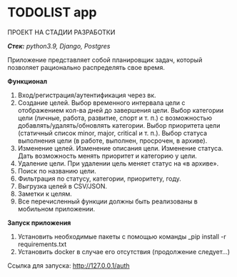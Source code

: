 # **TODOLIST app**
ПРОЕКТ НА СТАДИИ РАЗРАБОТКИ

**_Стек:_** _python3.9, Django, Postgres_


Приложение представляет собой планировщик задач, который позволяет рационально распределять свое время.

**Функционал**

1. Вход/регистрация/аутентификация через вк.
2. Создание целей.
    Выбор временного интервала цели с отображением кол-ва дней до завершения цели.
    Выбор категории цели (личные, работа, развитие, спорт и т. п.) с возможностью добавлять/удалять/обновлять категории.
    Выбор приоритета цели (статичный список minor, major, critical и т. п.).
    Выбор статуса выполнения цели (в работе, выполнен, просрочен, в архиве).
3. Изменение целей.
    Изменение описания цели.
    Изменение статуса.
    Дать возможность менять приоритет и категорию у цели.
4. Удаление цели.
    При удалении цель меняет статус на «в архиве».
5. Поиск по названию цели.
6. Фильтрация по статусу, категории, приоритету, году.
7. Выгрузка целей в CSV/JSON.
8. Заметки к целям.
9. Все перечисленный функции должны быть реализованы в мобильном приложении.

**Запуск приложения**

1. Установить необходимые пакеты с помощью команды _pip install -r requirements.txt
2. Установить docker в случае его отсутствия (продолжение следует...)
 
Ссылка для запуска: http://127.0.0.1/auth



